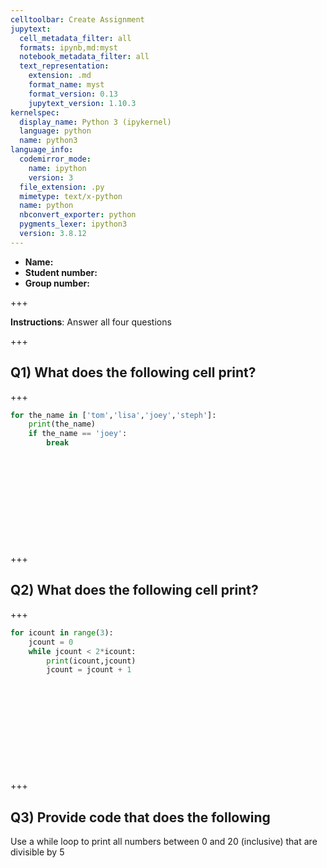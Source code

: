 ```yaml
---
celltoolbar: Create Assignment
jupytext:
  cell_metadata_filter: all
  formats: ipynb,md:myst
  notebook_metadata_filter: all
  text_representation:
    extension: .md
    format_name: myst
    format_version: 0.13
    jupytext_version: 1.10.3
kernelspec:
  display_name: Python 3 (ipykernel)
  language: python
  name: python3
language_info:
  codemirror_mode:
    name: ipython
    version: 3
  file_extension: .py
  mimetype: text/x-python
  name: python
  nbconvert_exporter: python
  pygments_lexer: ipython3
  version: 3.8.12
---
```


- **Name:**
- **Student number:**
- **Group number:**

+++

**Instructions**:  Answer all four questions

+++

## Q1)  What does the following cell print?

+++

``` python
for the_name in ['tom','lisa','joey','steph']:
    print(the_name)
    if the_name == 'joey':
        break
```

$~$

$~$

$~$

$~$

$~$

+++

## Q2) What does the following cell print?

+++

``` python
for icount in range(3):
    jcount = 0
    while jcount < 2*icount:
        print(icount,jcount)
        jcount = jcount + 1
```



$~$

$~$

$~$

$~$

$~$

+++

## Q3) Provide code that does the following

Use a while loop to print all numbers between 0 and 20 (inclusive) that
are divisible by 5
